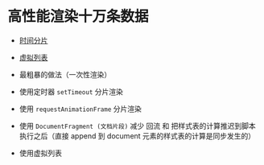 # 高性能渲染十万条数据

- [时间分片](https://mp.weixin.qq.com/s/-UHOsR26jnnogHqPfPM0rQ)
- [虚拟列表](https://mp.weixin.qq.com/s/8uttkBw-dwYXsybKePQ3nA)


- 最粗暴的做法（一次性渲染）
- 使用定时器 `setTimeout` 分片渲染
- 使用 `requestAnimationFrame` 分片渲染
- 使用 `DocumentFragment (文档片段)` 减少 回流 和 把样式表的计算推迟到脚本执行之后（直接 append 到 document 元素的样式表的计算是同步发生的）
- 使用虚拟列表


